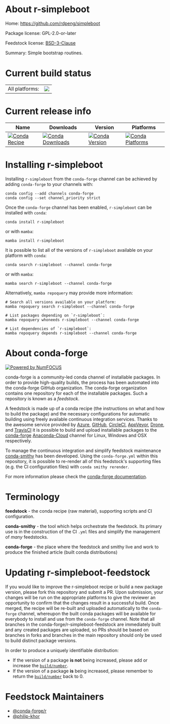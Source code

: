 About r-simpleboot
==================

Home: https://github.com/rdpeng/simpleboot

Package license: GPL-2.0-or-later

Feedstock license: [BSD-3-Clause](https://github.com/conda-forge/r-simpleboot-feedstock/blob/main/LICENSE.txt)

Summary: Simple bootstrap routines.

Current build status
====================


<table><tr><td>All platforms:</td>
    <td>
      <a href="https://dev.azure.com/conda-forge/feedstock-builds/_build/latest?definitionId=2282&branchName=main">
        <img src="https://dev.azure.com/conda-forge/feedstock-builds/_apis/build/status/r-simpleboot-feedstock?branchName=main">
      </a>
    </td>
  </tr>
</table>

Current release info
====================

| Name | Downloads | Version | Platforms |
| --- | --- | --- | --- |
| [![Conda Recipe](https://img.shields.io/badge/recipe-r--simpleboot-green.svg)](https://anaconda.org/conda-forge/r-simpleboot) | [![Conda Downloads](https://img.shields.io/conda/dn/conda-forge/r-simpleboot.svg)](https://anaconda.org/conda-forge/r-simpleboot) | [![Conda Version](https://img.shields.io/conda/vn/conda-forge/r-simpleboot.svg)](https://anaconda.org/conda-forge/r-simpleboot) | [![Conda Platforms](https://img.shields.io/conda/pn/conda-forge/r-simpleboot.svg)](https://anaconda.org/conda-forge/r-simpleboot) |

Installing r-simpleboot
=======================

Installing `r-simpleboot` from the `conda-forge` channel can be achieved by adding `conda-forge` to your channels with:

```
conda config --add channels conda-forge
conda config --set channel_priority strict
```

Once the `conda-forge` channel has been enabled, `r-simpleboot` can be installed with `conda`:

```
conda install r-simpleboot
```

or with `mamba`:

```
mamba install r-simpleboot
```

It is possible to list all of the versions of `r-simpleboot` available on your platform with `conda`:

```
conda search r-simpleboot --channel conda-forge
```

or with `mamba`:

```
mamba search r-simpleboot --channel conda-forge
```

Alternatively, `mamba repoquery` may provide more information:

```
# Search all versions available on your platform:
mamba repoquery search r-simpleboot --channel conda-forge

# List packages depending on `r-simpleboot`:
mamba repoquery whoneeds r-simpleboot --channel conda-forge

# List dependencies of `r-simpleboot`:
mamba repoquery depends r-simpleboot --channel conda-forge
```


About conda-forge
=================

[![Powered by
NumFOCUS](https://img.shields.io/badge/powered%20by-NumFOCUS-orange.svg?style=flat&colorA=E1523D&colorB=007D8A)](https://numfocus.org)

conda-forge is a community-led conda channel of installable packages.
In order to provide high-quality builds, the process has been automated into the
conda-forge GitHub organization. The conda-forge organization contains one repository
for each of the installable packages. Such a repository is known as a *feedstock*.

A feedstock is made up of a conda recipe (the instructions on what and how to build
the package) and the necessary configurations for automatic building using freely
available continuous integration services. Thanks to the awesome service provided by
[Azure](https://azure.microsoft.com/en-us/services/devops/), [GitHub](https://github.com/),
[CircleCI](https://circleci.com/), [AppVeyor](https://www.appveyor.com/),
[Drone](https://cloud.drone.io/welcome), and [TravisCI](https://travis-ci.com/)
it is possible to build and upload installable packages to the
[conda-forge](https://anaconda.org/conda-forge) [Anaconda-Cloud](https://anaconda.org/)
channel for Linux, Windows and OSX respectively.

To manage the continuous integration and simplify feedstock maintenance
[conda-smithy](https://github.com/conda-forge/conda-smithy) has been developed.
Using the ``conda-forge.yml`` within this repository, it is possible to re-render all of
this feedstock's supporting files (e.g. the CI configuration files) with ``conda smithy rerender``.

For more information please check the [conda-forge documentation](https://conda-forge.org/docs/).

Terminology
===========

**feedstock** - the conda recipe (raw material), supporting scripts and CI configuration.

**conda-smithy** - the tool which helps orchestrate the feedstock.
                   Its primary use is in the construction of the CI ``.yml`` files
                   and simplify the management of *many* feedstocks.

**conda-forge** - the place where the feedstock and smithy live and work to
                  produce the finished article (built conda distributions)


Updating r-simpleboot-feedstock
===============================

If you would like to improve the r-simpleboot recipe or build a new
package version, please fork this repository and submit a PR. Upon submission,
your changes will be run on the appropriate platforms to give the reviewer an
opportunity to confirm that the changes result in a successful build. Once
merged, the recipe will be re-built and uploaded automatically to the
`conda-forge` channel, whereupon the built conda packages will be available for
everybody to install and use from the `conda-forge` channel.
Note that all branches in the conda-forge/r-simpleboot-feedstock are
immediately built and any created packages are uploaded, so PRs should be based
on branches in forks and branches in the main repository should only be used to
build distinct package versions.

In order to produce a uniquely identifiable distribution:
 * If the version of a package **is not** being increased, please add or increase
   the [``build/number``](https://docs.conda.io/projects/conda-build/en/latest/resources/define-metadata.html#build-number-and-string).
 * If the version of a package **is** being increased, please remember to return
   the [``build/number``](https://docs.conda.io/projects/conda-build/en/latest/resources/define-metadata.html#build-number-and-string)
   back to 0.

Feedstock Maintainers
=====================

* [@conda-forge/r](https://github.com/conda-forge/r/)
* [@philip-khor](https://github.com/philip-khor/)

